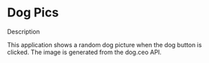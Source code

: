 # Dog Pics

Description

This application shows a random dog picture when the dog button is clicked. The image is generated from the dog.ceo API.

